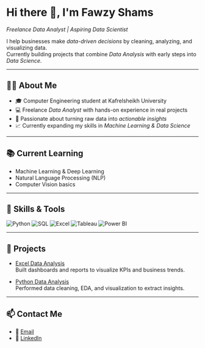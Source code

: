 # Hi there 👋, I'm Fawzy Shams  

*Freelance Data Analyst | Aspiring Data Scientist*  

I help businesses make *data-driven decisions* by cleaning, analyzing, and visualizing data.  
Currently building projects that combine *Data Analysis* with early steps into *Data Science*.  

---

## 👨‍💻 About Me
- 🎓 Computer Engineering student at Kafrelsheikh University  
- 💻 Freelance *Data Analyst* with hands-on experience in real projects  
- 🚀 Passionate about turning raw data into *actionable insights*  
- 📈 Currently expanding my skills in *Machine Learning & Data Science*  

---

## 📚 Current Learning
- Machine Learning & Deep Learning  
- Natural Language Processing (NLP)  
- Computer Vision basics  

---

## 🔧 Skills & Tools
![Python](https://img.shields.io/badge/-Python-3670A0?style=flat-square&logo=python&logoColor=FFE873)
![SQL](https://img.shields.io/badge/-SQL-4479A1?style=flat-square&logo=mysql&logoColor=white)
![Excel](https://img.shields.io/badge/-Excel-217346?style=flat-square&logo=microsoft-excel&logoColor=white)
![Tableau](https://img.shields.io/badge/-Tableau-E97627?style=flat-square&logo=tableau&logoColor=white)
![Power BI](https://img.shields.io/badge/-PowerBI-F2C811?style=flat-square&logo=power-bi&logoColor=black)

---

## 🚀 Projects
- [Excel Data Analysis](https://github.com/fawzyshams/excel-data-analysis)  
  Built dashboards and reports to visualize KPIs and business trends.  

- [Python Data Analysis](https://github.com/fawzyshams/Python-data-analysis)  
  Performed data cleaning, EDA, and visualization to extract insights.  

---

## 📫 Contact Me
- 📧 [Email](mailto:fawzyshams009@gmail.com)  
- 💼 [LinkedIn](https://www.linkedin.com/in/fawzy-shams-567a57357)
